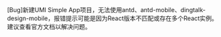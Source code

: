 [Bug]新建UMI Simple App项目，无法使用antd、antd-mobile、dingtalk-design-mobile，报错提示可能是因为React版本不匹配或存在多个React实例。建议查看官方文档以解决问题。

